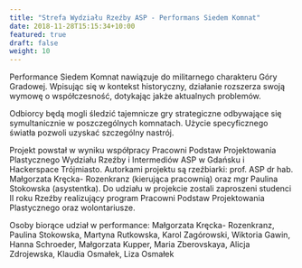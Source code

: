 ```yaml
---
title: "Strefa Wydziału Rzeźby ASP - Performans Siedem Komnat"
date: 2018-11-28T15:15:34+10:00
featured: true
draft: false
weight: 10
---
```


Performance Siedem Komnat nawiązuje do militarnego charakteru Góry Gradowej. Wpisując się w kontekst historyczny, działanie rozszerza swoją wymowę o współczesność, dotykając jakże aktualnych problemów.


Odbiorcy będą mogli śledzić tajemnicze gry strategiczne odbywające się symultanicznie w poszczególnych komnatach. Użycie specyficznego światła pozwoli uzyskać szczególny nastrój.


Projekt powstał w wyniku współpracy Pracowni Podstaw Projektowania Plastycznego Wydziału Rzeźby i Intermediów ASP w Gdańsku i Hackerspace Trójmiasto.
Autorkami projektu są rzeźbiarki:
prof. ASP dr hab. Małgorzata Kręcka- Rozenkranz (kierująca pracownią) oraz
mgr Paulina Stokowska (asystentka). Do udziału w projekcie zostali zaproszeni studenci II roku Rzeźby realizujący program Pracowni Podstaw Projektowania Plastycznego oraz wolontariusze.

Osoby biorące udział w performance:
 Małgorzata Kręcka- Rozenkranz,  Paulina Stokowska, Martyna Rutkowska, Karol Zagórowski, Wiktoria Gawin, Hanna Schroeder, Małgorzata Kupper, Maria Zberovskaya, Alicja Zdrojewska, Klaudia Osmałek, Liza Osmałek
